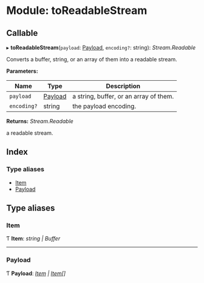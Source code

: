 
# Module: toReadableStream

## Callable

▸ **toReadableStream**(`payload`: [Payload](_wreck_16_0_1_index_d_.client.toreadablestream.md#payload), `encoding?`: string): *Stream.Readable*

Converts a buffer, string, or an array of them into a readable stream.

**Parameters:**

Name | Type | Description |
------ | ------ | ------ |
`payload` | [Payload](_wreck_16_0_1_index_d_.client.toreadablestream.md#payload) | a string, buffer, or an array of them. |
`encoding?` | string | the payload encoding.  |

**Returns:** *Stream.Readable*

a readable stream.

## Index

### Type aliases

* [Item](_wreck_16_0_1_index_d_.client.toreadablestream.md#item)
* [Payload](_wreck_16_0_1_index_d_.client.toreadablestream.md#payload)

## Type aliases

###  Item

Ƭ **Item**: *string | Buffer*

___

###  Payload

Ƭ **Payload**: *[Item](_wreck_16_0_1_index_d_.client.toreadablestream.md#item) | [Item](_wreck_16_0_1_index_d_.client.toreadablestream.md#item)[]*
